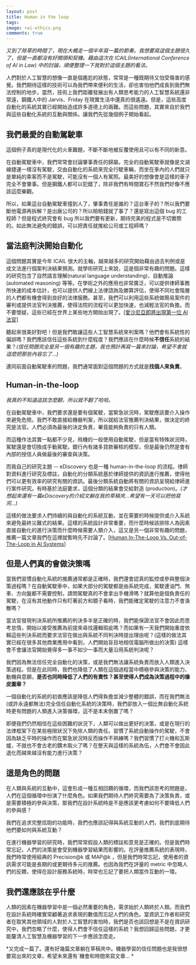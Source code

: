 ```yaml
---
layout: post
title: Human in the loop
tags:
image: +ai-ethics.png
comments: true
---
```

*又到了除草的時間了，現在大概走一個半年寫一篇的節奏。我想要寫這個主題很久了，但是一直都沒有好開頭和契機。藉由這次在 ICAIL(International Conference of AI in Law) 中的討論，順便整理一下我對於這個主題的看法。*

人們對於人工智慧的想像一直是個尷尬的狀態，常常是一種既期待又怕受傷害的感覺。我們期待這樣的技術可以為我們帶來便利的生活，卻也害怕他們成長到我們無法控制的地步。當然，技術上我們距離發展出有人類思考能力的人工智慧系統還非常遠，鋼鐵人中的 Jarvis、Friday 在現實生活中還真的很遙遠。但是，這些高度自動化的系統其實已經開始造成許多道德上的兩難。而這些問題，其實來自於我們與這些自動化系統的互動與關係。讓我們先從幾個例子開始看起。

## 我們最愛的自動駕駛車

這個例子真的是現代化的火車難題，不斷不斷地被反覆使用且可以有不同的新意。

在自動駕駛車中，我們常常會討論肇事責任的歸屬。完全的自動駕駛車就像是文湖線捷運一樣沒有駕駛，交由自動化的系統來完全行駛車輛，而坐在車內的人們就只是單純的乘客而不是駕駛，可能沒有一個人有駕照。最美好的想像會是這樣的車子完全不會肇事。但是鋼鐵人都可以犯錯了，除非我們有時間寶石不然我們好像不應該這麼樂觀。

所以，如果這台自動駕駛車撞到人了，肇事責任是誰的？這台車子的？所以我們要斷他電源再拆解？是出廠公司的？所以賠賠錢就了事了？還是寫出這個 bug 的工程師？但是程式終究會有 bug 所以我們要有更新，期待完美的程式是不切實際的。如此無法避免的錯誤，可以把責任就推給公司或工程師嗎？

## 當法庭判決開始自動化

這個問題其實是今年 ICAIL 很大的主軸，越來越多的研究開始藉由過去判例或是成文法進行個案判決結果預測。就學術研究上來說，這是個非常有趣的問題。這樣的研究包含了自然語言理解(natural language understanding)、自動推論(automated reasoning) 等等。在學術之外的應用也非常廣泛，可以提供律師事務所快速的成本估計，也可以提供人們線上法律諮詢及勝算評估，使得不同社會階層的人們都有機會得到良好的法律服務。甚至，我們可以利用這些系統做簡易案件的審判或提供法官判決推薦，使得法院的流程可以更加快速，也減輕法官的負擔。而不要懷疑，這些已經在世界上某些地方開始出現了。[[愛沙尼亞即將出現第一位 AI 法官]](https://buzzorange.com/2019/04/10/estonia-gonna-have-robot-judges/)

聽起來很美好對吧！但是我們敢讓這些人工智慧系統來判案嗎？他們會有系統性的偏誤嗎？我們應該信任這些系統到什麼程度？我們應該在什麼時候**不信任**系統的結果？*(信任問題完全是另一個有趣的主題，我也預計再寫一篇來討論，希望不會就這麼把那些內容忘了...)*

連同前面自動駕駛車的問題，我們通常面對這個問題的方式就是**找個人來負責**。

## Human-in-the-loop

*我真的不知道這該怎麼翻，所以就不翻了哈哈。*

在自動駕駛車中，我們要求還是要有個駕駛，當緊急狀況時，駕駛應該要介入操作來避免危險。我們不敢直接給機器判案，所以就給法官推薦判決結果，做決定的終究是法官。人們必須為最後的決定負責，畢竟能夠負責的只有人類。

而這種作法其實一點都不少見，飛機的一般使用自動駕駛，但是當有特殊狀況時，駕駛還是會切換成手動駕駛。銀行內有諸多貸款審核的模型，但是最後仍然是會有內部的授信人員做最後的審查與決策。

而我自己的研究主題 -- eDiscovery 也是一種 human-in-the-loop 的流程。律師對資料進行研究及標註，自動化的分類系統基於律師提供的資訊進行推薦，使得他們可以更有效率的研究有關的資訊。最後分類系統自動將有關的資訊呈現給律師進行案件研究。有時基於法庭要求，這個分類的結果會交給對造 (production)。*(才想起來還有一篇eDiscovery的介紹文躺在我的草稿夾...希望有一天可以把他寫完...)*

這樣的做法要求人們持續的與自動化的系統互動，並在需要的時候提供或介入系統來避免最終災難式的結果。這樣的系統設計非常重要，而什麼時候該排除人為因素直接自動化的進行決策而什麼時候需要人類介入，這又是另一個非常有趣的問題，推薦一篇文章我們在這裡就暫時先不討論了。[[Human In-The-Loop Vs. Out-of-The-Loop in AI Systems]](https://www.aitrends.com/ai-insider/human-in-the-loop-vs-out-of-the-loop-in-ai-systems-the-case-of-ai-self-driving-cars/)

## 但是人們真的會做決策嗎

當我們習慣自動化系統的推薦通常都是正確時，我們還會認真的監控或參與整個決策過程嗎？在自動駕駛車中，如果大部分的駕駛都是由系統完成，駕駛連油門、煞車、方向盤都不需要控制，請問駕駛真的不會拿出手機滑嗎？就算他是個負責任的駕駛，在沒有其他動作只有盯著前方和鏡子看時，我們能確定駕駛的注意力不會渙散嗎？

當法官發現判決系統所推薦的判決多半是正確的時，我們能保證法官不會因此而思考怠惰，開始以接受推薦為前提來尋找邏輯瑕疵嗎？而如果有一天我們開始重度依賴這些判決系統而要求法官在做出與系統不同判決時提出理由呢？(這樣的做法其實已經在很多其他商業應用中看到，人們開始盲目地相信電腦所做出的決策) 這樣會不會讓法官開始覺得多一事不如少一事而大量沿用系統判決呢？

我們因為無法信任完全自動化的決策，或是我們無法讓系統負責而放入人類進入決策過程。但是在此同時，我們也降低了人類在這個過程當中積極參與決策的能力、動機與意願，**是否也同時降低了人們的有責性？甚至使得人們成為決策過程中的橡皮圖章？**

一個自動化的系統的初衷應該是降低人們得負擔並減少整體的錯誤，而在我們無法(或許永遠都無法)完全信任自動化系統的決策時，我們卻放入一個比無自動化系統時更有問題的人類進入決策循環，這不是本末倒置了嗎？

即便我們仍然相信在這些困難的狀況下，人類可以做出更好的決策，或是在現行的法律框架下在某些極限狀況下免除人類的責任。習慣了系統自動操作的駕駛，不會因為缺乏平時的操作而在緊急狀況時反而操作不熟練嗎？我們習慣了打火機和瓦斯爐，不就也不會古老的鑽木取火了嗎？在整天與這樣的系統為伍，人們會不會因此退化而越來越沒有能力進行決策？

## 這是角色的問題

在人類與系統的互動中，這會形成一種互相回饋的循環，而我們該思考的問題是，人們在這個循環中扮演了什麼角色。如果我們期待人們終究需要為了決策負責，或是需要積極的參與決策，那我們在設計系統時是不是應該更考慮如何不要降低人們的參與感？

我們在追求完整炫砲的功能時，我們也應該記得與系統互動的人們，我們到底期待他們要如何與系統互動？

在進行機器學習的研究時，我們常常假設人類的標註和意見是正確的。但是我們時常忘記，人們的決策是會受到機器學習結果而影響的。在評量推薦系統的表現時，我們時常使用經典的 Precision@k 或 MAP@k ，但是我們時常忘記，使用者的資訊需求可能是長期的或更期待多元的推薦。也因為我們在評量的 metric 中忽略人們的反饋，使得在設計服務系統時，時常也忘記了要把人類當作互動的一環。

## 我們還應該在乎什麼

人類的因素在機器學習中是一個必然重要的角色，需求始於人類終於人類。而我們在設計系統時確實常顧著追求表現的數值而忘記人們的角色。當資訊工作者和研究者在取笑其他領域的人對於人工智慧的害怕時，我們是否也該回想是不是在資訊研究中，我們忽略了什麼，使得人們會不信任這樣的系統？我想回歸這些問題，才更能釐清人工智慧及機器學習的下一步應該怎麼走。

*又完成一篇了。還有好幾篇文章躺在草稿夾中。機器學習的信任問題也是我很想要寫出來的文章，希望未來還有ˋ機會和時間來寫文章... *
